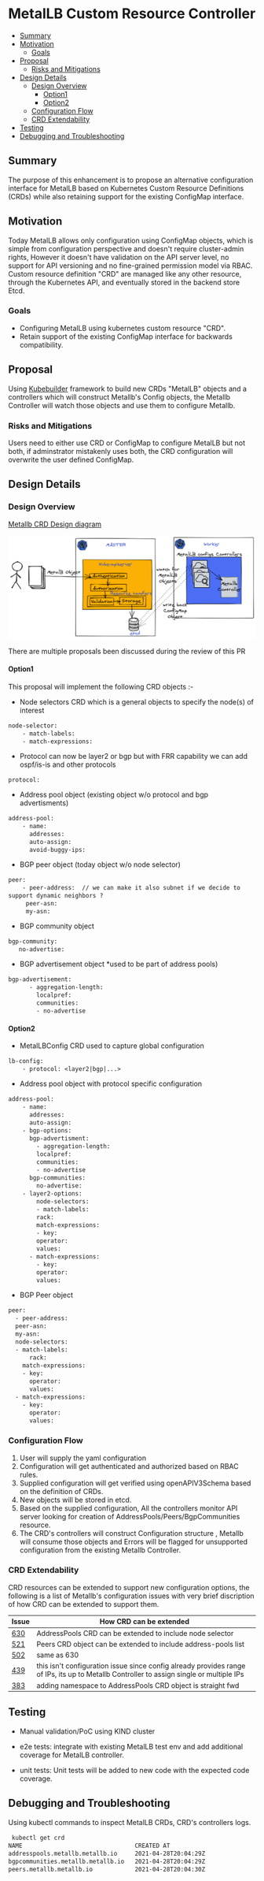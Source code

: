 # MetalLB Custom Resource Controller

<!-- toc -->

- [Summary](#summary)
- [Motivation](#motivation)
  - [Goals](#goals)
- [Proposal](#proposal)
  - [Risks and Mitigations](#risks-and-mitigations)
- [Design Details](#design-details)
  - [Design Overview](#design-overview)
    - [Option1](#option1)
    - [Option2](#option2)  
  - [Configuration Flow](#configuration-flow)
  - [CRD Extendability](#crd-extendability)
- [Testing](#testing)
- [Debugging and Troubleshooting](#debugging-and-troubleshooting)

<!-- /toc -->

## Summary

The purpose of this enhancement is to propose an alternative configuration
interface for MetalLB based on Kubernetes Custom Resource Definitions (CRDs)
while also retaining support for the existing ConfigMap interface.

## Motivation

Today MetalLB allows only configuration using ConfigMap objects,
which is simple from configuration perspective and doesn't
require cluster-admin rights, However it doesn't have validation on the API
server level, no support for API versioning and no fine-grained permission
model via RBAC.
Custom resource definition "CRD" are managed like any other resource,
through the Kubernetes API, and eventually stored in the backend store Etcd.

### Goals

- Configuring MetalLB using kubernetes custom resource "CRD".
- Retain support of the existing ConfigMap interface for backwards
  compatibility.

## Proposal

Using [Kubebuilder](https://github.com/kubernetes-sigs/kubebuilder)
framework to build new CRDs "MetalLB" objects and a controllers which will construct
Metallb's Config objects, the Metallb Controller will watch those objects and use
them to configure Metallb.

### Risks and Mitigations

Users need to either use CRD or ConfigMap to configure MetalLB
but not both, if adminstrator mistakenly uses both, the CRD configuration will
overwrite the user defined ConfigMap.

## Design Details

### Design Overview

[Metallb CRD Design diagram](https://excalidraw.com/#json=5697710665498624,2uxfWYNvvkI6IqP-VEaQng)

![Metallb CRD Design diagram](./metallb-crd.png)

There are multiple proposals been discussed during the review of this PR

#### Option1

This proposal will implement the following CRD objects :-

- Node selectors CRD which is a general objects to specify the node(s) of interest

```
node-selector:
    - match-labels:
    - match-expressions:
```    

- Protocol can now be layer2 or bgp but with FRR capability we can add ospf/is-is and other protocols

```
protocol:
```

- Address pool object (existing object w/o protocol and bgp advertisments)

```
address-pool:
    - name:
      addresses:
      auto-assign:
      avoid-buggy-ips:
```

- BGP peer object (today object w/o node selector)

```
peer:
    - peer-address:  // we can make it also subnet if we decide to support dynamic neighbors ?
     peer-asn:
     my-asn:
```

- BGP community object

```
bgp-community:
   no-advertise: 
```


- BGP advertisement object *used to be part of address pools)

```
bgp-advertisement:
      - aggregation-length: 
        localpref: 
        communities:
        - no-advertise
```

#### Option2

- MetalLBConfig CRD used to capture global configuration

```
lb-config:
    - protocol: <layer2|bgp|...>
```

- Address pool object with protocol specific configuration

```
address-pool:
    - name:
      addresses:
      auto-assign:
    - bgp-options:
      bgp-advertisment:
        - aggregation-length: 
        localpref: 
        communities:
        - no-advertise
      bgp-communities:
        no-advertise: 
    - layer2-options:
        node-selectors:
        - match-labels:
        rack:
        match-expressions:
        - key:
        operator:
        values:
      - match-expressions:
        - key:
        operator:
        values:
```

- BGP Peer object

```
peer:
  - peer-address:
  peer-asn:
  my-asn:
  node-selectors:
  - match-labels:
      rack:
    match-expressions:
    - key:
      operator:
      values:
  - match-expressions:
    - key:
      operator:
      values:
```


### Configuration Flow

1. User will supply the yaml configuration
1. Configuration will get authenticated and authorized based on RBAC rules.
1. Supplied configuration will get verified using openAPIV3Schema based on
   the definition of CRDs.
1. New objects will be stored in etcd.
1. Based on the supplied configuration, All the controllers monitor API server
   looking for creation of
   AddressPools/Peers/BgpCommunities resource.
1. The CRD's controllers will construct Configuration structure , Metallb will
   consume those objects and Errors will be flagged for unsupported configuration
   from the existing Metallb Controller.

### CRD Extendability

CRD resources can be extended to support new configuration options, the
following is a list of Metallb's configuration issues with very brief
discription of how CRD can be extended to support them.

| Issue  | How CRD can be extended |
|--------| -----------------|
| [630](https://github.com/metallb/metallb/pull/833)|AddressPools CRD can be extended to include node selector |
| [521](https://github.com/metallb/metallb/issues/521)|Peers CRD object can be extended to include address-pools list |
| [502](https://github.com/metallb/metallb/pull/502)|same as 630 |
| [439](https://github.com/metallb/metallb/pull/502)|this isn't configuration issue since config already provides range of IPs, its up to Metallb Controller to assign single or multiple IPs|
| [383](https://github.com/metallb/metallb/issues/383)|adding namespace to AddressPools CRD object is straight fwd |

## Testing

- Manual validation/PoC using KIND cluster

- e2e tests: integrate with existing MetalLB test env and add additional
  coverage for MetalLB controller.
- unit tests: Unit tests will be added to new code with the expected
  code coverage.

## Debugging and Troubleshooting

Using kubectl commands to inspect MetalLB CRDs, CRD's controllers logs.

```
 kubectl get crd
NAME                                CREATED AT
addresspools.metallb.metallb.io     2021-04-28T20:04:29Z
bgpcommunities.metallb.metallb.io   2021-04-28T20:04:29Z
peers.metallb.metallb.io            2021-04-28T20:04:30Z

```